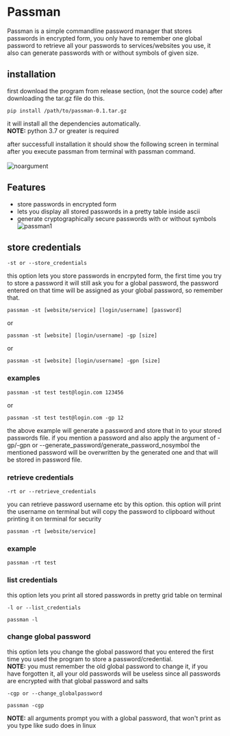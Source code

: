 # Passman
Passman is a simple commandline password manager that stores passwords in encrypted form, you only have to remember one global password to retrieve all your passwords to services/websites you use, it also can generate passwords with or without symbols of given size.

## installation
first download the program from release section, (not the source code) after downloading the tar.gz file do this.
```
pip install /path/to/passman-0.1.tar.gz
```
it will install all the dependencies automatically.<br>
**NOTE:** python 3.7 or greater is required

after successfull installation it should show the following screen in terminal after you execute passman from terminal with passman command.<br>
<Br>
![noargument](https://raw.githubusercontent.com/neelu0/passman/master/noargument.PNG)

## Features
* store passwords in encrypted form
* lets you display all stored passwords in a pretty table inside ascii
* generate cryptographically secure passwords with or without symbols<br>
![passman1](https://raw.githubusercontent.com/neelu0/passman/master/passman1.png)

## store credentials
```
-st or --store_credentials
```
this option lets you store passwords in encrpyted form, the first time you try to store a password it will still ask you for a global password, the password entered on that time will be assigned as your global password, so remember that.
```
passman -st [website/service] [login/username] [password]
```
or 
```
passman -st [website] [login/username] -gp [size]
```
or
```
passman -st [website] [login/username] -gpn [size]
```
### examples
```
passman -st test test@login.com 123456
```
or
```
passman -st test test@login.com -gp 12
```
the above example will generate a password and store that in to your stored passwords file. if you mention a password and also apply the argument of -gp/-gpn or --generate_password/generate_password_nosymbol the mentioned password will be overwritten by the generated one and that will be stored in password file.

### retrieve credentials
```
-rt or --retrieve_credentials
```
you can retrieve password username etc by this option. this option will print the username on terminal but will copy the password to clipboard without printing it on terminal for security
```
passman -rt [website/service]
```
### example
```
passman -rt test
```

### list credentials
this option lets you print all stored passwords in pretty grid table on terminal
```
-l or --list_credentials
```
```
passman -l
```

### change global password
this option lets you change the global password that you entered the first time you used the program to store a password/credential.<Br>
**NOTE:** you must remember the old global password to change it, if you have forgotten it, all your old passwords will be useless since all passwords are encrypted with that global password and salts

```
-cgp or --change_globalpassword
```
```
passman -cgp
```
**NOTE:** all arguments prompt you with a global password, that won't print as you type like sudo does in linux
